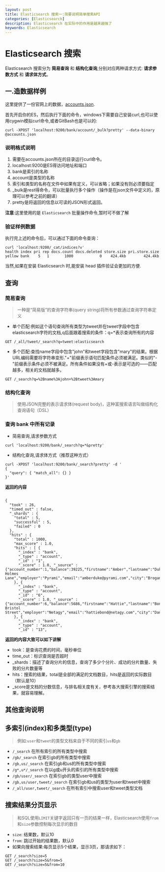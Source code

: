 ```yaml
---
layout: post
title: Elasticsearch 搜索一:简要说明简单搜索API
categories: [Elasticsearch]
description: Elasticsearch 在实际中的作用是越来越强了
keywords: Elasticsearch
---
```


# Elasticsearch 搜索
Elasticsearch 搜索分为 **简易查询** 和 **结构化查询**,分别对应两种请求方式: **请求参数方式** 和 **请求体方式**。

## 一.造数据样例
这里提供了一份官网上的数据，[accounts.json](http://pan.baidu.com/s/1pJvOlbP).

首先开启你的ES，然后执行下面的命令，windows下需要自己安装curl,也可以使用cygwin模拟curl命令,或者GitBash也是可以的:

```shell
curl -XPOST 'localhost:9200/bank/account/_bulk?pretty' --data-binary  @accounts.json
```

### 说明格式说明
1. 需要在accounts.json所在的目录运行curl命令。 
2. localhost:9200是ES得访问地址和端口
3. bank是索引的名称
4. account是类型的名称
5. 索引和类型的名称在文件中如果有定义，可以省略；如果没有则必须要指定
6. _bulk是rest得命令，可以批量执行多个操作（操作是在json文件中定义的，原理可以参考之前的翻译）
7. pretty是将返回的信息以可读的JSON形式返回。

**注意**:这里使用的是 `Elasticsearch` 批量操作命令,暂时可不做了解

### 验证样例数据
执行完上述的命令后，可以通过下面的命令查询：

```shell
curl 'localhost:9200/_cat/indices?v'
health index pri rep docs.count docs.deleted store.size pri.store.size
yellow bank    5   1       1000            0    424.4kb        424.4kb
```

当然,如果在安装 Elasticsearch 时,能安装 head 插件验证会更加的方便.

## 查询

### 简易查询

> 一种是“简易版”的查询字符串(query string)将所有参数通过查询字符串定义 

- 单个匹配:例如这个语句查询所有类型为tweet并在tweet字段中包含elasticsearch字符的文档,q后面跟着搜索的条件：q=*表示查询所有的内容

```shell
GET /_all/tweet/_search?q=tweet:elasticsearch
```

- 多个匹配:查找name字段中包含"john"和tweet字段包含"mary"的结果。根据URL编码需要将字符串变形."+"前缀表示语句匹配条件必须被满足。类似的"-"前缀表示条件必须不被满足。所有条件如果没有+或-表示是可选的——匹配越多，相关的文档就越多。

```shell
GET /_search?q=%2Bname%3Ajohn+%2Btweet%3Amary
```

### 结构化查询

> 使用JSON完整的表示请求体(request body)，这种富搜索语言叫做结构化查询语句（DSL）

### 查询 bank 中所有记录

- 简易查询,请求参数方式

```shell
curl 'localhost:9200/bank/_search?q=*&pretty'
```

- 结构化查询,请求体方式（推荐这种方式）

```shell
curl -XPOST 'localhost:9200/bank/_search?pretty' -d '
{
  "query": { "match_all": {} }
}'
```

**返回的内容**

```

{
  "took" : 26,
  "timed_out" : false,
  "_shards" : {
    "total" : 5,
    "successful" : 5,
    "failed" : 0
  },
  "hits" : {
    "total" : 1000,
    "max_score" : 1.0,
    "hits" : [ {
      "_index" : "bank",
      "_type" : "account",
      "_id" : "1",
      "_score" : 1.0, "_source" : {"account_number":1,"balance":39225,"firstname":"Amber","lastname":"Duke","age":32,"gender":"M","address":"880 Holmes Lane","employer":"Pyrami","email":"amberduke@pyrami.com","city":"Brogan","state":"IL"}
    }, {
      "_index" : "bank",
      "_type" : "account",
      "_id" : "6",
      "_score" : 1.0, "_source" : {"account_number":6,"balance":5686,"firstname":"Hattie","lastname":"Bond","age":36,"gender":"M","address":"671 Bristol Street","employer":"Netagy","email":"hattiebond@netagy.com","city":"Dante","state":"TN"}
    }, {
      "_index" : "bank",
      "_type" : "account",
      "_id" : "13",
```

**返回的内容大致可以如下讲解**
- took：是查询花费的时间，毫秒单位
- time_out：标识查询是否超时
- _shards：描述了查询分片的信息，查询了多少个分片、成功的分片数量、失败的分片数量等
- hits：搜索的结果，total是全部的满足的文档数目，hits是返回的实际数目（默认是10）
- _score是文档的分数信息，与排名相关度有关，参考各大搜索引擎的搜索结果，就容易理解。

## 其他查询说明

## 多索引(index)和多类型(type)
> 例如:`user`和`tweet`的类型文档来自于不同的索引`us`和`gb`  

- `/_search` 在所有索引的所有类型中搜索
- `/gb/_search` 在索引gb的所有类型中搜索
- `/gb,us/_search` 在索引gb和us的所有类型中搜索
- `/g*,u*/_search` 在以g或u开头的索引的所有类型中搜索
- `/gb/user/_search` 在索引gb的类型user中搜索
- `/gb,us/user,tweet/_search` 在索引gb和us的类型为user和tweet中搜索
- `/_all/user,tweet/_search` 在所有索引中搜索user和tweet类型文档

## 搜索结果分页显示
> 和SQL使用`LIMIT`关键字返回只有一页的结果一样，Elasticsearch使用`from`和`size`参数控制每次显示的数目  

- `size`: 结果数，默认10
- `from`: 跳过开始的结果数，默认0
- 如果向搜索结果:每页显示5个结果，显示3页，那请求如下：

```shell
GET /_search?size=5
GET /_search?size=5&from=5
GET /_search?size=5&from=10
```

